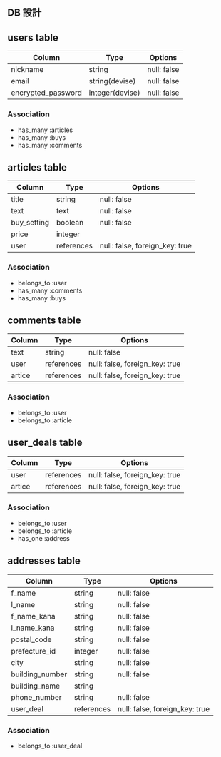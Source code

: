 ## DB 設計
## users table

| Column             | Type           | Options     |
|--------------------|----------------|-------------|
| nickname           | string         | null: false |
| email              | string(devise) | null: false |
| encrypted_password | integer(devise)| null: false |


### Association

- has_many :articles
- has_many :buys
- has_many :comments

## articles table

| Column      | Type       | Options                        |
|-------------|------------|--------------------------------|
| title       | string     | null: false                    |
| text        | text       | null: false                    |
| buy_setting | boolean    | null: false                    |
| price       | integer    |                                |
| user        | references | null: false, foreign_key: true |

### Association

- belongs_to :user
- has_many :comments
- has_many :buys

## comments table

| Column  | Type       | Options                        |
|---------|------------|--------------------------------|
| text    | string     | null: false                    |
| user    | references | null: false, foreign_key: true |
| artice  | references | null: false, foreign_key: true |

### Association

- belongs_to :user
- belongs_to :article

## user_deals table

| Column  | Type       | Options                        |
|---------|------------|--------------------------------|
| user    | references | null: false, foreign_key: true | 購入者
| artice  | references | null: false, foreign_key: true | 購入した記事

### Association

- belongs_to :user
- belongs_to :article
- has_one :address

## addresses table

| Column          | Type       | Options                        |
|-----------------|------------|--------------------------------|
| f_name          | string     | null: false                    |
| l_name          | string     | null: false                    |
| f_name_kana     | string     | null: false                    |
| l_name_kana     | string     | null: false                    |
| postal_code      | string     | null: false                    |
| prefecture_id   | integer    | null: false                    |active_hash
| city            | string     | null: false                    |
| building_number | string     | null: false                    |
| building_name        | string     |                                |
| phone_number    | string     | null: false                    |
| user_deal             | references | null: false, foreign_key: true | 

### Association
- belongs_to :user_deal
